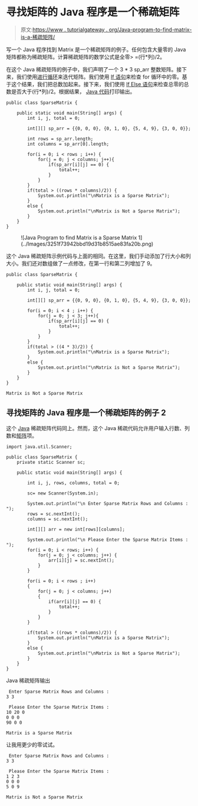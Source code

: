 # 寻找矩阵的 Java 程序是一个稀疏矩阵

> 原文:[https://www . tutorialgateway . org/Java-program-to-find-matrix-is-a-稀疏矩阵/](https://www.tutorialgateway.org/java-program-to-find-matrix-is-a-sparse-matrix/)

写一个 Java 程序找到 Matrix 是一个稀疏矩阵的例子。任何包含大量零的 Java 矩阵都称为稀疏矩阵。计算稀疏矩阵的数学公式是全零> =(行*列)/2。

在这个 Java 稀疏矩阵的例子中，我们声明了一个 3 * 3 sp_arr 整数矩阵。接下来，我们使用[进行循环](https://www.tutorialgateway.org/java-for-loop/)来迭代矩阵。我们使用 [If 语句](https://www.tutorialgateway.org/java-if-statement/)来检查 for 循环中的零。基于这个结果，我们把总数加起来。接下来，我们使用 [If Else 语句](https://www.tutorialgateway.org/java-if-else-statement/)来检查总零的总数是否大于(行*列)/2。根据结果， [Java 代码](https://www.tutorialgateway.org/learn-java-programs/)打印输出。

```
public class SparseMatrix {

	public static void main(String[] args) {	
		int i, j, total = 0;

		int[][] sp_arr = {{0, 0, 0}, {0, 1, 0}, {5, 4, 9}, {3, 0, 0}};

		int rows = sp_arr.length;
		int columns = sp_arr[0].length;

		for(i = 0; i < rows ; i++) {
			for(j = 0; j < columns; j++){
				if(sp_arr[i][j] == 0) {
					total++;
				}
			}
		}	
		if(total > ((rows * columns)/2)) {
			System.out.println("\nMatrix is a Sparse Matrix");
		}
		else {
			System.out.println("\nMatrix is Not a Sparse Matrix");
		}
	}
}
```

<figure class="wp-block-image size-large">![Java Program to find Matrix is a Sparse Matrix 1](../Images/3251f73942bbd19d31b8515ae83fa20b.png)</figure>

这个 Java 稀疏矩阵示例代码与上面的相同。在这里，我们手动添加了行大小和列大小。我们还对数组做了一点修改，在第一行和第二列增加了 9。

```
public class SparseMatrix {

	public static void main(String[] args) {	
		int i, j, total = 0;

		int[][] sp_arr = {{0, 9, 0}, {0, 1, 0}, {5, 4, 9}, {3, 0, 0}};

		for(i = 0; i < 4 ; i++) {
			for(j = 0; j < 3; j++){
				if(sp_arr[i][j] == 0) {
					total++;
				}
			}
		}	
		if(total > ((4 * 3)/2)) {
			System.out.println("\nMatrix is a Sparse Matrix");
		}
		else {
			System.out.println("\nMatrix is Not a Sparse Matrix");
		}
	}
}
```

```
Matrix is Not a Sparse Matrix
```

## 寻找矩阵的 Java 程序是一个稀疏矩阵的例子 2

这个 [Java](https://www.tutorialgateway.org/java-tutorial/) 稀疏矩阵代码同上。然而，这个 Java 稀疏代码允许用户输入行数、列数和[矩阵](https://www.tutorialgateway.org/two-dimensional-array-in-java/)项。

```
import java.util.Scanner;

public class SparseMatrix {
	private static Scanner sc;

	public static void main(String[] args) {

		int i, j, rows, columns, total = 0;

		sc= new Scanner(System.in);

		System.out.println("\n Enter Sparse Matrix Rows and Columns :  ");
		rows = sc.nextInt();
		columns = sc.nextInt();

		int[][] arr = new int[rows][columns];

		System.out.println("\n Please Enter the Sparse Matrix Items :  ");
		for(i = 0; i < rows; i++) {
			for(j = 0; j < columns; j++) {
				arr[i][j] = sc.nextInt();
			}		
		}

		for(i = 0; i < rows ; i++)
		{
			for(j = 0; j < columns; j++)
			{
				if(arr[i][j] == 0) {
					total++;
				}
			}
		}

		if(total > ((rows * columns)/2)) {
			System.out.println("\nMatrix is a Sparse Matrix");
		}
		else {
			System.out.println("\nMatrix is Not a Sparse Matrix");
		}
	}
}
```

Java 稀疏矩阵输出

```
 Enter Sparse Matrix Rows and Columns :  
3 3

 Please Enter the Sparse Matrix Items :  
10 20 0
0 0 0
90 0 0

Matrix is a Sparse Matrix
```

让我用更少的零试试。

```
 Enter Sparse Matrix Rows and Columns :  
3 3

 Please Enter the Sparse Matrix Items :  
1 2 3
0 0 0
5 0 9

Matrix is Not a Sparse Matrix
```
